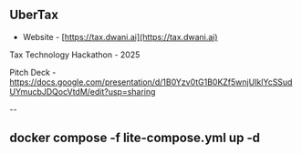 ## UberTax 

- Website - [https://tax.dwani.ai](https://tax.dwani.ai)

Tax Technology Hackathon  - 2025

Pitch Deck - https://docs.google.com/presentation/d/1B0Yzv0tG1B0KZf5wnjUIklYcSSudUYmucbJDQocVtdM/edit?usp=sharing


--

docker compose -f lite-compose.yml up -d 
--

